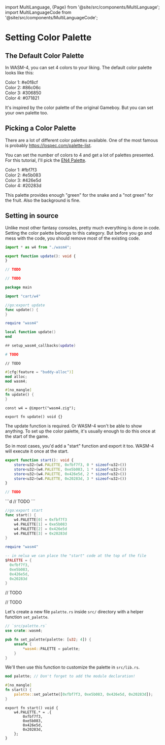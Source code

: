 
import MultiLanguage, {Page} from '@site/src/components/MultiLanguage';
import MultiLanguageCode from '@site/src/components/MultiLanguageCode';

# Setting Color Palette

## The Default Color Palette

In WASM-4, you can set 4 colors to your liking. The default color palette looks like this:

<div className="row row--no-gutters">
    <div className="col col--2" style={{padding: "1.5rem", background: "#e0f8cf", color: "#000"}}>Color 1: #e0f8cf</div>
    <div className="col col--2" style={{padding: "1.5rem", background: "#86c06c", color: "#000"}}>Color 2: #86c06c</div>
    <div className="col col--2" style={{padding: "1.5rem", background: "#306850", color: "#fff"}}>Color 3: #306850</div>
    <div className="col col--2" style={{padding: "1.5rem", background: "#071821", color: "#fff"}}>Color 4: #071821</div>
</div>

It's inspired by the color palette of the original Gameboy. But you can set your own palette too.

## Picking a Color Palette

There are a lot of different color palettes available. One of the most famous is probably https://lospec.com/palette-list.

You can set the number of colors to 4 and get a lot of palettes presented. For this tutorial, I'll pick the [EN4 Palette](https://lospec.com/palette-list/en4).

<div className="row row--no-gutters">
    <div className="col col--2" style={{padding: "1.5rem", background: "#fbf7f3", color: "#000"}}>Color 1: #fbf7f3</div>
    <div className="col col--2" style={{padding: "1.5rem", background: "#e5b083", color: "#000"}}>Color 2: #e5b083</div>
    <div className="col col--2" style={{padding: "1.5rem", background: "#426e5d", color: "#fff"}}>Color 3: #426e5d</div>
    <div className="col col--2" style={{padding: "1.5rem", background: "#20283d", color: "#fff"}}>Color 4: #20283d</div>
</div>

This palette provides enough "green" for the snake and a "not green" for the fruit. Also the background is fine.

## Setting in source

Unlike most other fantasy consoles, pretty much everything is done in code. Setting the color palette belongs to this category. But before you go and mess with the code, you should remove most of the existing code.

<MultiLanguageCode>

```typescript
import * as w4 from "./wasm4";

export function update(): void {
}
```

```c
// TODO
```

```d
// TODO
```

```go
package main

import "cart/w4"

//go:export update
func update() {
}
```

```lua
require "wasm4"

local function update()
end

## setup_wasm4_callbacks(update)
```

```nim
# TODO
```

```odin
// TODO
```

```rust
#[cfg(feature = "buddy-alloc")]
mod alloc;
mod wasm4;

#[no_mangle]
fn update() {
}
```

```zig
const w4 = @import("wasm4.zig");

export fn update() void {}
```

</MultiLanguageCode>

The update function is required. Or WASM-4 won't be able to show anything. To set up the color palette, it's usually enough to do this once at the start of the game.

So in most cases, you'd add a "start" function and export it too. WASM-4 will execute it once at the start.

<MultiLanguage>

<Page value="assemblyscript">

```typescript
export function start(): void {
    store<u32>(w4.PALETTE, 0xfbf7f3, 0 * sizeof<u32>())
    store<u32>(w4.PALETTE, 0xe5b083, 1 * sizeof<u32>())
    store<u32>(w4.PALETTE, 0x426e5d, 2 * sizeof<u32>())
    store<u32>(w4.PALETTE, 0x20283d, 3 * sizeof<u32>())
}
```
</Page>

<Page value="c">

```c
// TODO
```
</Page>

<Page value="d">
```d
// TODO
```
</Page>

<Page value="go">

```go
//go:export start
func start() {
	w4.PALETTE[0] = 0xfbf7f3
	w4.PALETTE[1] = 0xe5b083
	w4.PALETTE[2] = 0x426e5d
	w4.PALETTE[3] = 0x20283d
}
```
</Page>

<Page value="nelua">

```lua
require "wasm4"

-- in nelua we can place the "start" code at the top of the file
$PALETTE = {
  0xfbf7f3,
  0xe5b083,
  0x426e5d,
  0x20283d
}
```

</Page>

<Page value="nim">

// TODO

</Page>

<Page value="odin">

// TODO

</Page>

<Page value="rust">

Let's create a new file `palette.rs` inside `src/` directory with a helper
function `set_palette`. 


```rust
// `src/palette.rs`
use crate::wasm4;

pub fn set_palette(palette: [u32; 4]) {
    unsafe {
        *wasm4::PALETTE = palette;
    }
}
```

We'll then use this function to customize the palette in `src/lib.rs`.

```rust
mod palette; // Don't forget to add the module declaration!

#[no_mangle]
fn start() {
    palette::set_palette([0xfbf7f3, 0xe5b083, 0x426e5d, 0x20283d]);
}
```

</Page>

<Page value="zig">

```zig
export fn start() void {
    w4.PALETTE.* = .{
        0xfbf7f3,
        0xe5b083,
        0x426e5d,
        0x20283d,
    };
}
```
</Page>

</MultiLanguage>